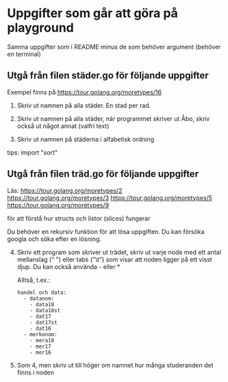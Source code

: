 # Uppgifter som går att göra på playground

Samma uppgifter som i README minus de som behöver argument (behöver en terminal)

Utgå från filen städer.go för följande uppgifter
-----------------------------------------------

Exempel finns på https://tour.golang.org/moretypes/16

  1. Skriv ut namnen på alla städer. En stad per rad.

  2. Skriv ut namnen på alla städer, när programmet skriver ut Åbo, skriv också ut något annat (valfri text)

  3. Skriv ut namnen på städerna i alfabetisk ordning

   tips: import "sort"
   

Utgå från filen träd.go för följande uppgifter
---------------------------------------------

Läs:
https://tour.golang.org/moretypes/2
https://tour.golang.org/moretypes/3
https://tour.golang.org/moretypes/5
https://tour.golang.org/moretypes/9

för att förstå hur structs och listor (slices) fungerar

Du behöver en rekursiv funktion för att lösa uppgiften. Du kan försöka googla och söka efter en lösning.

  4. Skriv ett program som skriver ut trädet, skriv ut varje node med ett antal mellanslag (" ") eller tabs ("\t")
     som visar att noden ligger på ett visst djup. Du kan också använda - eller *  
     
     Alltså, t.ex.:
     ```
     handel och data:
       - datanom:
         - data18
         - data18st
         - dat17
         - dat17st
         - dat16
       - merkonom:
         - mera18
         - mer17
         - mer16
      ```

  5. Som 4, men skriv ut till höger om namnet hur många studeranden det finns i noden

